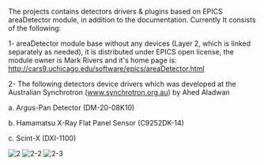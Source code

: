 The projects contains detectors drivers & plugins based on EPICS areaDetector module, in addition to the documentation.
Currently It consists of the following:

1- areaDetector module base without any devices (Layer 2, which is linked separately as needed), it is distributed under EPICS open license, the module owner is Mark Rivers and it's home page is:
http://cars9.uchicago.edu/software/epics/areaDetector.html

2- The following detectors device drivers which was developed at the Australian Synchrotron (www.synchrotron.org.au) by Ahed Aladwan

a. Argus-Pan Detector (DM-20-08K10)

b. Hamamatsu X-Ray Flat Panel Sensor (C9252DK-14)

c. Scint-X (DXI-1100)

![2](https://github.com/AhedAladwan/dev-portfolio/assets/947732/6a709ee7-fdb3-4eda-a498-5321381d78b0)
![2-2](https://github.com/AhedAladwan/dev-portfolio/assets/947732/9508ee56-1ccb-46ae-a95d-08618801c11e)
![2-3](https://github.com/AhedAladwan/dev-portfolio/assets/947732/1bef4388-5b53-45ce-9f6d-31d0c36c22ae)
